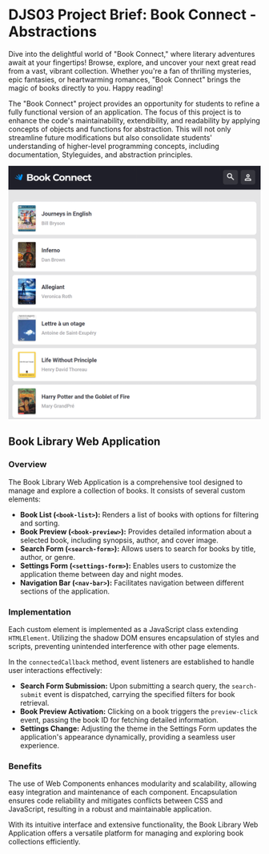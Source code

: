 # DJS03 Project Brief: Book Connect - Abstractions

Dive into the delightful world of "Book Connect," where literary adventures await at your fingertips! Browse, explore, and uncover your next great read from a vast, vibrant collection. Whether you're a fan of thrilling mysteries, epic fantasies, or heartwarming romances, "Book Connect" brings the magic of books directly to you. Happy reading! 

The "Book Connect" project provides an opportunity for students to refine a fully functional version of an application. The focus of this project is to enhance the code's maintainability, extendibility, and readability by applying concepts of objects and functions for abstraction. This will not only streamline future modifications but also consolidate students' understanding of higher-level programming concepts, including documentation, Styleguides, and abstraction principles.

![alt text](image.png)

## Book Library Web Application

### Overview

The Book Library Web Application is a comprehensive tool designed to manage and explore a collection of books. It consists of several custom elements:

- **Book List (`<book-list>`):** Renders a list of books with options for filtering and sorting.
- **Book Preview (`<book-preview>`):** Provides detailed information about a selected book, including synopsis, author, and cover image.
- **Search Form (`<search-form>`):** Allows users to search for books by title, author, or genre.
- **Settings Form (`<settings-form>`):** Enables users to customize the application theme between day and night modes.
- **Navigation Bar (`<nav-bar>`):** Facilitates navigation between different sections of the application.

### Implementation

Each custom element is implemented as a JavaScript class extending `HTMLElement`. Utilizing the shadow DOM ensures encapsulation of styles and scripts, preventing unintended interference with other page elements.

In the `connectedCallback` method, event listeners are established to handle user interactions effectively:

- **Search Form Submission:** Upon submitting a search query, the `search-submit` event is dispatched, carrying the specified filters for book retrieval.
- **Book Preview Activation:** Clicking on a book triggers the `preview-click` event, passing the book ID for fetching detailed information.
- **Settings Change:** Adjusting the theme in the Settings Form updates the application's appearance dynamically, providing a seamless user experience.

### Benefits

The use of Web Components enhances modularity and scalability, allowing easy integration and maintenance of each component. Encapsulation ensures code reliability and mitigates conflicts between CSS and JavaScript, resulting in a robust and maintainable application.

With its intuitive interface and extensive functionality, the Book Library Web Application offers a versatile platform for managing and exploring book collections efficiently.
